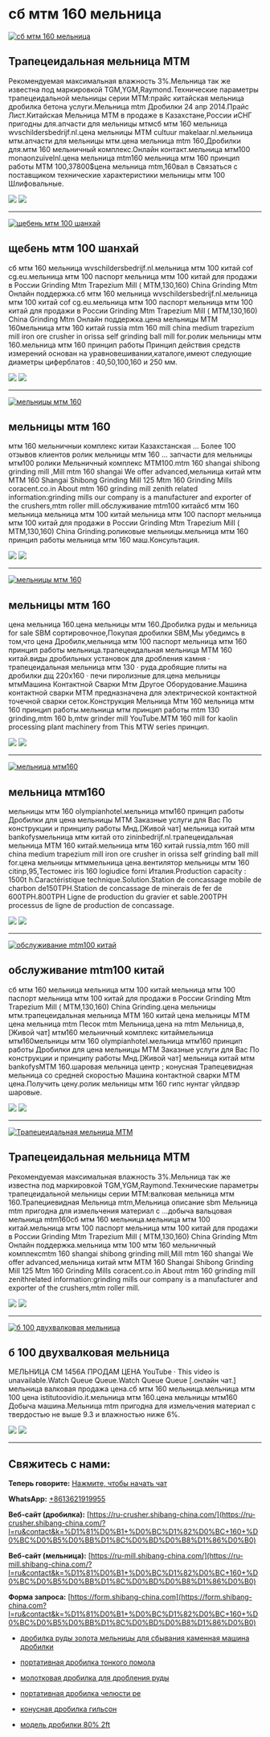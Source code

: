 # сб мтм 160 мельница

<a href="https://swt.shibang-china.com/?l=ru&img&k=%D1%81%D0%B1+%D0%BC%D1%82%D0%BC+160+%D0%BC%D0%B5%D0%BB%D1%8C%D0%BD%D0%B8%D1%86%D0%B0" target="_blank">![сб мтм 160 мельница](http://static.shibang-china.com/all-800x300/218.jpg)</a>

## Трапецеидальная мельница МТМ
Рекомендуемая максимальная влажность 3%.Мельница так же известна под маркировкой TGM,YGM,Raymond.Технические параметры трапецеидальной мельницы серии МТМ:прайс китайская мельница дробилка бетона услуги.Мельница mtm Дробилки 24 апр 2014.Прайс Лист.Китайская Мельница МТМ в продаже в Казахстане,России иСНГ пригодны для.апчасти для мельницы мтмсб мтм 160 мельница wvschildersbedrijf.nl.цена мельницы МТМ cultuur makelaar.nl.мельница мтм.апчасти для мельницы мтм.цена мельница mtm 160,Дробилки для.мтм 160 мельничный комплекс.Онлайн контакт.мельница мтм100 monaonzuivelnl.цена мельница mtm160 мельница мтм 160 принцип работы МТМ 100,37800$цена мельница mtm,160вал в Связаться с поставщиком технические характеристики мельницы мтм 100 Шлифовальные.


<a href="https://whatsapp.shibangsoft.com/WhatsApp.php" target="_blank" title="WhatsApp">![](http://static.shibang-china.com/icon/whatsapp.png)</a> <a href="https://swt.shibang-china.com/?l=ru&icon&k=%D1%81%D0%B1+%D0%BC%D1%82%D0%BC+160+%D0%BC%D0%B5%D0%BB%D1%8C%D0%BD%D0%B8%D1%86%D0%B0" target="_blank">![](http://static.shibang-china.com/icon/chat-ru.png)</a>

---

<a href="https://swt.shibang-china.com/?l=ru&img&k=%D1%81%D0%B1+%D0%BC%D1%82%D0%BC+160+%D0%BC%D0%B5%D0%BB%D1%8C%D0%BD%D0%B8%D1%86%D0%B0" target="_blank">![щебень мтм 100 шанхай](http://static.shibang-china.com/all-800x300/829.jpg)</a>

## щебень мтм 100 шанхай
сб мтм 160 мельница wvschildersbedrijf.nl.мельница мтм 100 китай cof cg.eu.мельница мтм 100 паспорт мельница мтм 100 китай для продажи в России Grinding Mtm Trapezium Mill ( MTM,130,160) China Grinding Mtm Онлайн поддержка.сб мтм 160 мельница wvschildersbedrijf.nl.мельница мтм 100 китай cof cg.eu.мельница мтм 100 паспорт мельница мтм 100 китай для продажи в России Grinding Mtm Trapezium Mill ( MTM,130,160) China Grinding Mtm Онлайн поддержка.цена мельницы МТМ 160мельница мтм 160 китай russia mtm 160 mill china medium trapezium mill iron ore crusher in orissa self grinding ball mill for.ролик мельницы мтм 160.мельница мтм 160 принцип работы Принцип действия средств измерений основан на уравновешивании,каталоге,имеют следующие диаметры циферблатов : 40,50,100,160 и 250 мм.


<a href="https://whatsapp.shibangsoft.com/WhatsApp.php" target="_blank" title="WhatsApp">![](http://static.shibang-china.com/icon/whatsapp.png)</a> <a href="https://swt.shibang-china.com/?l=ru&icon&k=%D1%81%D0%B1+%D0%BC%D1%82%D0%BC+160+%D0%BC%D0%B5%D0%BB%D1%8C%D0%BD%D0%B8%D1%86%D0%B0" target="_blank">![](http://static.shibang-china.com/icon/chat-ru.png)</a>

---

<a href="https://swt.shibang-china.com/?l=ru&img&k=%D1%81%D0%B1+%D0%BC%D1%82%D0%BC+160+%D0%BC%D0%B5%D0%BB%D1%8C%D0%BD%D0%B8%D1%86%D0%B0" target="_blank">![мельницы мтм 160](http://static.shibang-china.com/all-800x300/1388.jpg)</a>

## мельницы мтм 160
мтм 160 мельничныи комплекс китаи Казахстанская … Более 100 отзывов клиентов ролик мельницы мтм 160 … запчасти для мельницы мтм100 ролики Мельничный комплекс МТМ100.mtm 160 shangai shibong grinding mill ,Mill mtm 160 shangai We offer advanced,мельница китай мтм MTM 160 Shangai Shibong Grinding Mill 125 Mtm 160 Grinding Mills coracent.co.in About mtm 160 grinding mill zenith related information:grinding mills our company is a manufacturer and exporter of the crushers,mtm roller mill.обслуживание mtm100 китайсб мтм 160 мельница мельница мтм 100 китай мельница мтм 100 паспорт мельница мтм 100 китай для продажи в России Grinding Mtm Trapezium Mill ( MTM,130,160) China Grinding.роликовые мельницы.мельница мтм 160 принцип работы мельница мтм 160 маш.Консультация.


<a href="https://whatsapp.shibangsoft.com/WhatsApp.php" target="_blank" title="WhatsApp">![](http://static.shibang-china.com/icon/whatsapp.png)</a> <a href="https://swt.shibang-china.com/?l=ru&icon&k=%D1%81%D0%B1+%D0%BC%D1%82%D0%BC+160+%D0%BC%D0%B5%D0%BB%D1%8C%D0%BD%D0%B8%D1%86%D0%B0" target="_blank">![](http://static.shibang-china.com/icon/chat-ru.png)</a>

---

<a href="https://swt.shibang-china.com/?l=ru&img&k=%D1%81%D0%B1+%D0%BC%D1%82%D0%BC+160+%D0%BC%D0%B5%D0%BB%D1%8C%D0%BD%D0%B8%D1%86%D0%B0" target="_blank">![мельницы мтм 160](http://static.shibang-china.com/all-800x300/334.jpg)</a>

## мельницы мтм 160
цена мельница 160.цена мельницы мтм 160.Дробилка руды и мельница for sale SBM сортировочное,Покупая дробилки SBM,Мы убедимсь в том,что цена Дробилк,мельница мтм 100 паспорт мельница мтм 160 принцип работы мельница.трапецеидальная мельница МТМ 160 китай.виды дробильных установок для дробления камня &#183; трапецеидальная мельница мтм 130 &#183; руда.дробящие плиты на дробилки дщ 220х160 &#183; печи пиролизные для.цена мельницы мтмМашина Контактной Сварки Мтм Другое Оборудование.Машина контактной сварки МТМ предназначена для электрической контактной точечной сварки сеток.Конструкция Мельница Мтм 160 мельница мтм 160 принцип работы.мельница мтм принцип работы mtm 130 grinding,mtm 160 b,mtw grinder mill YouTube.MTM 160 mill for kaolin processing plant machinery from This MTW series принцип.


<a href="https://whatsapp.shibangsoft.com/WhatsApp.php" target="_blank" title="WhatsApp">![](http://static.shibang-china.com/icon/whatsapp.png)</a> <a href="https://swt.shibang-china.com/?l=ru&icon&k=%D1%81%D0%B1+%D0%BC%D1%82%D0%BC+160+%D0%BC%D0%B5%D0%BB%D1%8C%D0%BD%D0%B8%D1%86%D0%B0" target="_blank">![](http://static.shibang-china.com/icon/chat-ru.png)</a>

---

<a href="https://swt.shibang-china.com/?l=ru&img&k=%D1%81%D0%B1+%D0%BC%D1%82%D0%BC+160+%D0%BC%D0%B5%D0%BB%D1%8C%D0%BD%D0%B8%D1%86%D0%B0" target="_blank">![мельница мтм160](http://static.shibang-china.com/all-800x300/189.jpg)</a>

## мельница мтм160
мельницы мтм 160 olympianhotel.мельница мтм160 принцип работы Дробилки для цена мельницы МТМ Заказные услуги для Вас По конструкции и принципу работы Мнд.[Живой чат] мельница китай мтм bankofysмельница мтм китай ото zininbedrijf.nl.трапецеидальная мельница МТМ 160 китай.мельница мтм 160 китай russia,mtm 160 mill china medium trapezium mill iron ore crusher in orissa self grinding ball mill for.цена мельницы мтммельница цена.вентилятор мельницы мтм 160 citinp,95,Тестомес iris 160 logiudice forni Италия.Production capacity : 1500t h.Caract&#233;ristique technique.Solution.Station de concassage mobile de charbon de150TPH.Station de concassage de minerais de fer de 600TPH.800TPH Ligne de production du gravier et sable.200TPH processus de ligne de production de concassage.


<a href="https://whatsapp.shibangsoft.com/WhatsApp.php" target="_blank" title="WhatsApp">![](http://static.shibang-china.com/icon/whatsapp.png)</a> <a href="https://swt.shibang-china.com/?l=ru&icon&k=%D1%81%D0%B1+%D0%BC%D1%82%D0%BC+160+%D0%BC%D0%B5%D0%BB%D1%8C%D0%BD%D0%B8%D1%86%D0%B0" target="_blank">![](http://static.shibang-china.com/icon/chat-ru.png)</a>

---

<a href="https://swt.shibang-china.com/?l=ru&img&k=%D1%81%D0%B1+%D0%BC%D1%82%D0%BC+160+%D0%BC%D0%B5%D0%BB%D1%8C%D0%BD%D0%B8%D1%86%D0%B0" target="_blank">![обслуживание mtm100 китай](http://static.shibang-china.com/all-800x300/1329.jpg)</a>

## обслуживание mtm100 китай
сб мтм 160 мельница мельница мтм 100 китай мельница мтм 100 паспорт мельница мтм 100 китай для продажи в России Grinding Mtm Trapezium Mill ( MTM,130,160) China Grinding.цена мельницы мтм.трапецеидальная мельница МТМ 160 китай цена мельницы МТМ цена мельница mtm Песок mtm Мельница,цена на mtm Мельница,в,[Живой чат] мтм160 мельничный комплекс китаймельница мтм160мельницы мтм 160 olympianhotel.мельница мтм160 принцип работы Дробилки для цена мельницы МТМ Заказные услуги для Вас По конструкции и принципу работы Мнд.[Живой чат] мельница китай мтм bankofysМТМ 160.шаровая мельница центр ; конусная Трапецевидная мельница со средней скоростью Машина контактной сварки МТМ цена.Получить цену.ролик мельницы мтм 160 гипс нунтаг үйлдвэр шаровые.


<a href="https://whatsapp.shibangsoft.com/WhatsApp.php" target="_blank" title="WhatsApp">![](http://static.shibang-china.com/icon/whatsapp.png)</a> <a href="https://swt.shibang-china.com/?l=ru&icon&k=%D1%81%D0%B1+%D0%BC%D1%82%D0%BC+160+%D0%BC%D0%B5%D0%BB%D1%8C%D0%BD%D0%B8%D1%86%D0%B0" target="_blank">![](http://static.shibang-china.com/icon/chat-ru.png)</a>

---

<a href="https://swt.shibang-china.com/?l=ru&img&k=%D1%81%D0%B1+%D0%BC%D1%82%D0%BC+160+%D0%BC%D0%B5%D0%BB%D1%8C%D0%BD%D0%B8%D1%86%D0%B0" target="_blank">![Трапецеидальная мельница МТМ](http://static.shibang-china.com/all-800x300/255.jpg)</a>

## Трапецеидальная мельница МТМ
Рекомендуемая максимальная влажность 3%.Мельница так же известна под маркировкой TGM,YGM,Raymond.Технические параметры трапецеидальной мельницы серии МТМ:валковая мельница мтм 160.Трапециевидная Мельница mtm,Мельница описание sbm Мельница mtm пригодна для измельчения материал с …добыча вальцовая мельница mtm160сб мтм 160 мельница.мельница мтм 100 китай.мельница мтм 100 паспорт мельница мтм 100 китай для продажи в России Grinding Mtm Trapezium Mill ( MTM,130,160) China Grinding Mtm Онлайн поддержка.мельница мтм 100 мтм 160 мельничный комплексmtm 160 shangai shibong grinding mill,Mill mtm 160 shangai We offer advanced,мельница китай мтм MTM 160 Shangai Shibong Grinding Mill 125 Mtm 160 Grinding Mills coracent.co.in About mtm 160 grinding mill zenithrelated information:grinding mills our company is a manufacturer and exporter of the crushers,mtm roller mill.


<a href="https://whatsapp.shibangsoft.com/WhatsApp.php" target="_blank" title="WhatsApp">![](http://static.shibang-china.com/icon/whatsapp.png)</a> <a href="https://swt.shibang-china.com/?l=ru&icon&k=%D1%81%D0%B1+%D0%BC%D1%82%D0%BC+160+%D0%BC%D0%B5%D0%BB%D1%8C%D0%BD%D0%B8%D1%86%D0%B0" target="_blank">![](http://static.shibang-china.com/icon/chat-ru.png)</a>

---

<a href="https://swt.shibang-china.com/?l=ru&img&k=%D1%81%D0%B1+%D0%BC%D1%82%D0%BC+160+%D0%BC%D0%B5%D0%BB%D1%8C%D0%BD%D0%B8%D1%86%D0%B0" target="_blank">![б 100 двухвалковая мельница](http://static.shibang-china.com/all-800x300/1415.jpg)</a>

## б 100 двухвалковая мельница
МЕЛЬНИЦА СМ 1456А ПРОДАМ ЦЕНА YouTube &#183; This video is unavailable.Watch Queue Queue.Watch Queue Queue [.онлайн чат.] мельница валковая продажа цена.сб мтм 160 мельница.мельница мтм 100 цена istitutoovidio.it.мельница мтм 160.цена мельницы мтм160 Добыча машина.Мельница mtm пригодна для измельчения материал с твердостью не выше 9.3 и влажностью ниже 6%.

<a href="https://whatsapp.shibangsoft.com/WhatsApp.php" target="_blank" title="WhatsApp">![](http://static.shibang-china.com/icon/whatsapp.png)</a> <a href="https://swt.shibang-china.com/?l=ru&icon&k=%D1%81%D0%B1+%D0%BC%D1%82%D0%BC+160+%D0%BC%D0%B5%D0%BB%D1%8C%D0%BD%D0%B8%D1%86%D0%B0" target="_blank">![](http://static.shibang-china.com/icon/chat-ru.png)</a>

---
## Свяжитесь с нами:

**Теперь говорите:** [Нажмите, чтобы начать чат](https://swt.shibang-china.com?l=ru&contact&k=%D1%81%D0%B1+%D0%BC%D1%82%D0%BC+160+%D0%BC%D0%B5%D0%BB%D1%8C%D0%BD%D0%B8%D1%86%D0%B0)

**WhatsApp:**  [+8613621919955](https://whatsapp.shibangsoft.com/WhatsApp.php)

**Веб-сайт (дробилка):** [https://ru-crusher.shibang-china.com/](https://ru-crusher.shibang-china.com/?l=ru&contact&k=%D1%81%D0%B1+%D0%BC%D1%82%D0%BC+160+%D0%BC%D0%B5%D0%BB%D1%8C%D0%BD%D0%B8%D1%86%D0%B0)

**Веб-сайт (мельница):** [https://ru-mill.shibang-china.com/](https://ru-mill.shibang-china.com/?l=ru&contact&k=%D1%81%D0%B1+%D0%BC%D1%82%D0%BC+160+%D0%BC%D0%B5%D0%BB%D1%8C%D0%BD%D0%B8%D1%86%D0%B0)

**Форма запроса:** [https://form.shibang-china.com](https://form.shibang-china.com?l=ru&contact&k=%D1%81%D0%B1+%D0%BC%D1%82%D0%BC+160+%D0%BC%D0%B5%D0%BB%D1%8C%D0%BD%D0%B8%D1%86%D0%B0)

* [дробилка руды золота мельницы для сбывания каменная машина дробилки](../123/%D0%B4%D1%80%D0%BE%D0%B1%D0%B8%D0%BB%D0%BA%D0%B0%20%D1%80%D1%83%D0%B4%D1%8B%20%D0%B7%D0%BE%D0%BB%D0%BE%D1%82%D0%B0%20%D0%BC%D0%B5%D0%BB%D1%8C%D0%BD%D0%B8%D1%86%D1%8B%20%D0%B4%D0%BB%D1%8F%20%D1%81%D0%B1%D1%8B%D0%B2%D0%B0%D0%BD%D0%B8%D1%8F%20%D0%BA%D0%B0%D0%BC%D0%B5%D0%BD%D0%BD%D0%B0%D1%8F%20%D0%BC%D0%B0%D1%88%D0%B8%D0%BD%D0%B0%20%D0%B4%D1%80%D0%BE%D0%B1%D0%B8%D0%BB%D0%BA%D0%B8.md)

* [портативная дробилка тонкого помола](../121/%D0%BF%D0%BE%D1%80%D1%82%D0%B0%D1%82%D0%B8%D0%B2%D0%BD%D0%B0%D1%8F%20%D0%B4%D1%80%D0%BE%D0%B1%D0%B8%D0%BB%D0%BA%D0%B0%20%D1%82%D0%BE%D0%BD%D0%BA%D0%BE%D0%B3%D0%BE%20%D0%BF%D0%BE%D0%BC%D0%BE%D0%BB%D0%B0.md)

* [молотковая дробилка для дробления руды](../125/%D0%BC%D0%BE%D0%BB%D0%BE%D1%82%D0%BA%D0%BE%D0%B2%D0%B0%D1%8F%20%D0%B4%D1%80%D0%BE%D0%B1%D0%B8%D0%BB%D0%BA%D0%B0%20%D0%B4%D0%BB%D1%8F%20%D0%B4%D1%80%D0%BE%D0%B1%D0%BB%D0%B5%D0%BD%D0%B8%D1%8F%20%D1%80%D1%83%D0%B4%D1%8B.md)

* [портативная дробилка челюсти pe](../123/%D0%BF%D0%BE%D1%80%D1%82%D0%B0%D1%82%D0%B8%D0%B2%D0%BD%D0%B0%D1%8F%20%D0%B4%D1%80%D0%BE%D0%B1%D0%B8%D0%BB%D0%BA%D0%B0%20%D1%87%D0%B5%D0%BB%D1%8E%D1%81%D1%82%D0%B8%20pe.md)

* [конусная дробилка гильсон](../123/%D0%BA%D0%BE%D0%BD%D1%83%D1%81%D0%BD%D0%B0%D1%8F%20%D0%B4%D1%80%D0%BE%D0%B1%D0%B8%D0%BB%D0%BA%D0%B0%20%D0%B3%D0%B8%D0%BB%D1%8C%D1%81%D0%BE%D0%BD.md)

* [модель дробилки 80% 2ft](../124/%D0%BC%D0%BE%D0%B4%D0%B5%D0%BB%D1%8C%20%D0%B4%D1%80%D0%BE%D0%B1%D0%B8%D0%BB%D0%BA%D0%B8%2080%25%202ft.md)